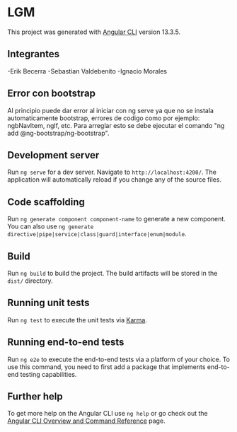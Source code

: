 # LGM

This project was generated with [Angular CLI](https://github.com/angular/angular-cli) version 13.3.5.

## Integrantes

-Erik Becerra 
-Sebastian Valdebenito 
-Ignacio Morales

## Error con bootstrap

Al principio puede dar error al iniciar con ng serve ya que no se instala automaticamente bootstrap, errores de codigo como por ejemplo: ngbNavItem, ngIf, etc. Para arreglar esto se debe ejecutar el comando "ng add @ng-bootstrap/ng-bootstrap".

## Development server

Run `ng serve` for a dev server. Navigate to `http://localhost:4200/`. The application will automatically reload if you change any of the source files.

## Code scaffolding

Run `ng generate component component-name` to generate a new component. You can also use `ng generate directive|pipe|service|class|guard|interface|enum|module`.

## Build

Run `ng build` to build the project. The build artifacts will be stored in the `dist/` directory.

## Running unit tests

Run `ng test` to execute the unit tests via [Karma](https://karma-runner.github.io).

## Running end-to-end tests

Run `ng e2e` to execute the end-to-end tests via a platform of your choice. To use this command, you need to first add a package that implements end-to-end testing capabilities.

## Further help

To get more help on the Angular CLI use `ng help` or go check out the [Angular CLI Overview and Command Reference](https://angular.io/cli) page.
